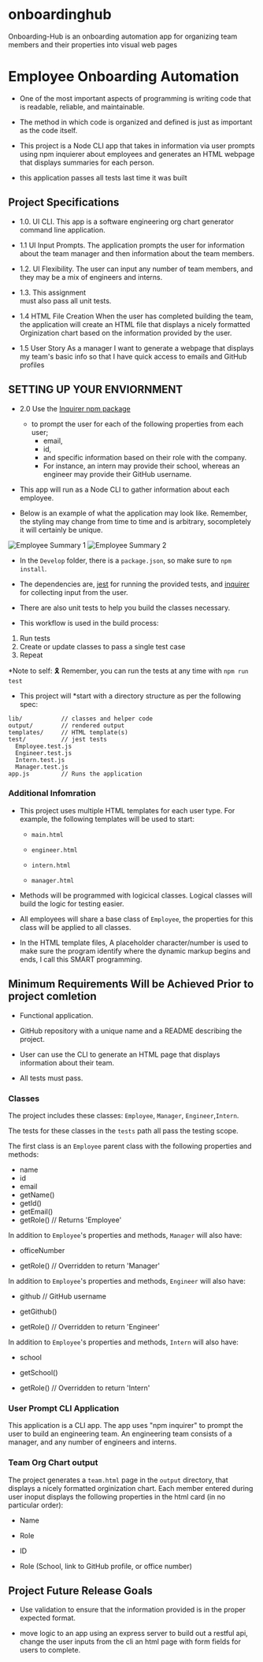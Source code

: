 # onboardinghub
Onboarding-Hub is an onboarding automation app for organizing team members and their properties into visual web pages

# Employee Onboarding Automation

* One of the most important aspects of programming is writing code that is readable, reliable, and maintainable. 

* The method in which code is organized and defined is just as important as the code itself. 


* This project is a Node CLI app that takes in information via user prompts using npm inquierer about employees and generates an HTML webpage that displays summaries for each person.

 
 * this application passes all tests last time it was built


## Project Specifications

* 1.0. UI CLI.
  This app is a software engineering org chart generator command line application. 

* 1.1 UI Input Prompts.
  The application prompts the user for information about the team manager and then information about the team members. 
  
* 1.2. UI Flexibility.
  The user can input any number of team members, and they may be a mix of engineers and interns. 
  
* 1.3. This assignment    
  must also pass all unit tests. 
  
* 1.4 HTML File Creation
  When the user has completed building the team, the application will create an HTML file that displays a nicely formatted Orginization chart based on the information provided by the user. 
  
* 1.5 User Story
As a manager
I want to generate a webpage that displays my team's basic info
so that I have quick access to emails and GitHub profiles

## SETTING UP YOUR ENVIORNMENT

* 2.0 Use the [Inquirer npm package](https://github.com/SBoudrias/Inquirer.js/) 

  * to prompt the user for each of the following properties from each user; 
    * email, 
    * id, 
    * and specific information based on their role with the company. 
    * For instance, an intern may provide their school, whereas an engineer may provide their GitHub username.

* This app will run as a Node CLI to gather information about each employee.

* Below is an example of what the application may look like. Remember, the styling may change from time to time and is arbitrary, socompletely it will certainly be unique.

![Employee Summary 1](./Assets/10-OOP-homework-demo-1.png)
![Employee Summary 2](./Assets/10-OOP-homework-demo-2.png)

* In the `Develop` folder, there is a `package.json`, so make sure to `npm install`.

* The dependencies are, [jest](https://jestjs.io/) for running the provided tests, and [inquirer](https://www.npmjs.com/package/inquirer) for collecting input from the user.

* There are also unit tests to help you build the classes necessary.

* This workflow is used in the build process:

1. Run tests
2. Create or update classes to pass a single test case
3. Repeat

*Note to self: 🎗 Remember, you can run the tests at any time with `npm run test`

* This project will *start with a directory structure as per the following spec:

```
lib/           // classes and helper code
output/        // rendered output
templates/     // HTML template(s)
test/          // jest tests
  Employee.test.js
  Engineer.test.js
  Intern.test.js
  Manager.test.js
app.js         // Runs the application
```

### Additional Infomration

* This project uses multiple HTML templates for each user type. For example, the following templates will be used to start:

  * `main.html`

  * `engineer.html`
  
  * `intern.html`
  
  * `manager.html`

* Methods will be programmed with logicical classes. Logical classes will build the logic for testing easier.

* All employees will share a base class of `Employee`, the properties for this class will be applied to all classes.

* In the HTML template files, A placeholder character/number is used to make sure the program identify where the dynamic markup begins and ends, I call this SMART programming.

## Minimum Requirements Will be Achieved Prior to project comletion

* Functional application.

* GitHub repository with a unique name and a README describing the project.

* User can use the CLI to generate an HTML page that displays information about their team.

* All tests must pass.

### Classes
The project includes these classes: `Employee`, `Manager`, `Engineer`,`Intern`. 

The tests for these classes in the `tests` path all pass the testing scope.

The first class is an `Employee` parent class with the following properties and
methods:

  * name
  * id
  * email
  * getName()
  * getId()
  * getEmail()
  * getRole() // Returns 'Employee'

In addition to `Employee`'s properties and methods, `Manager` will also have:

  * officeNumber

  * getRole() // Overridden to return 'Manager'

In addition to `Employee`'s properties and methods, `Engineer` will also have:

  * github  // GitHub username

  * getGithub()

  * getRole() // Overridden to return 'Engineer'

In addition to `Employee`'s properties and methods, `Intern` will also have:

  * school 

  * getSchool()

  * getRole() // Overridden to return 'Intern'

### User Prompt CLI Application

This application is a CLI app. The app uses "npm inquirer" to prompt the user to build an engineering team. An engineering
team consists of a manager, and any number of engineers and interns.

### Team Org Chart output

The project generates a `team.html` page in the `output` directory, that displays a nicely formatted orginization chart. Each member entered during user inoput displays the following properties in the html card (in no particular order):

  * Name

  * Role

  * ID

  * Role (School, link to GitHub profile, or office number)

## Project Future Release Goals

* Use validation to ensure that the information provided is in the proper expected format.

* move logic to an app using an express server to build out a restful api, change the user inputs from the cli an html page with form fields for users to complete.